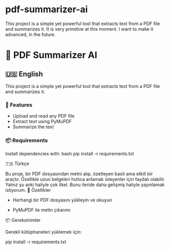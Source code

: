 # pdf-summarizer-ai
This project is a simple yet powerful tool that extracts text from a PDF file and summarizes it.
It is very primitive at this moment. I want to make it advanced, in the future.

# 📄 PDF Summarizer AI

## 🇺🇸 English

This project is a simple yet powerful tool that extracts text from a PDF file and summarizes it.

### 🚀 Features
- Upload and read any PDF file
- Extract text using PyMuPDF
- Summarize the text

### 📦 Requirements
Install dependencies with:
bash
pip install -r requirements.txt

🇹🇷 Türkçe

Bu proje, bir PDF dosyasından metni alıp, özetleyen basit ama etkili bir araçtır. Özellikle uzun belgeleri hızlıca anlamak isteyenler için faydalı olabilir.
Yalnız şu anki haliyle çok ilkel. Bunu ileride daha gelişmiş haliyle yayınlamak istiyorum.
🚀 Özellikler

  - Herhangi bir PDF dosyasını yükleyin ve okuyun

  - PyMuPDF ile metin çıkarımı


📦 Gereksinimler

Gerekli kütüphaneleri yüklemek için:

pip install -r requirements.txt

